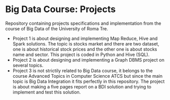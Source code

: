 # Big Data Course: Projects
Repository containing projects specifications and implementation from the course of Big Data of the University of Roma Tre. 
* Project 1 is about designing and implementing Map Reduce, Hive and Spark solutions. The topic is stocks market and there are two dataset, one is about historical stock prices and the other one is about stocks name and sector. This project is coded in Python and Hive (SQL).
* Project 2 is about designing and implementing a Graph DBMS project on several topics.
* Project 3 is not strictily related to Big Data course, it belongs to the course Advanced Topics in Computer Science ATCS but since the main topic is Big Data Integration it fits perfectly in this repository. The project is about making a five pages report on a BDI solution and trying to implement and test this solution. 
